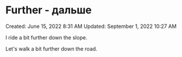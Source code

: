 # Further - дальше

Created: June 15, 2022 8:31 AM
Updated: September 1, 2022 10:27 AM

I ride a bit further down the slope.

Let's walk a bit further down the road.